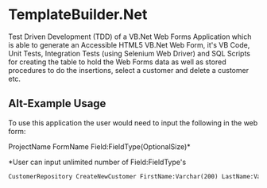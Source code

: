 TemplateBuilder.Net
===============

Test Driven Development (TDD) of a VB.Net Web Forms Application which is able to generate an Accessible HTML5 VB.Net Web Form, it's VB Code, Unit Tests, Integration Tests (using Selenium Web Driver) and SQL Scripts for creating the table to hold the Web Forms data as well as stored procedures to do the insertions, select a customer and delete a customer etc.

Alt-Example Usage
------

To use this application the user would need to input the following in the web form:

ProjectName FormName Field:FieldType(OptionalSize)*

*User can input unlimited number of Field:FieldType's


```vb
CustomerRepository CreateNewCustomer FirstName:Varchar(200) LastName:Varchar(100) Age:Int
```



